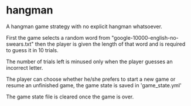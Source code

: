 # hangman

A hangman game strategy with no explicit hangman whatsoever.

First the game selects a random word from "google-10000-english-no-swears.txt"
then the player is given the length of that word and is required to guess it in 10 trials.

The number of trials left is minused only when the player guesses an incorrect letter.

The player can choose whether he/she prefers to start a new game or resume an unfinished game,
the game state is saved in 'game_state.yml'

The game state file is cleared once the game is over.